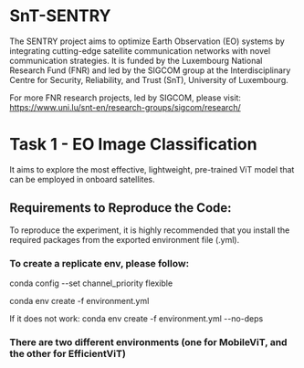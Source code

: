 # SnT-SENTRY
The SENTRY project aims to optimize Earth Observation (EO) systems by integrating cutting-edge satellite communication networks with novel communication strategies. It is funded by the Luxembourg National Research Fund (FNR) and led by the SIGCOM group at the Interdisciplinary Centre for Security, Reliability, and Trust (SnT), University of Luxembourg.

For more FNR research projects, led by SIGCOM, please visit: https://www.uni.lu/snt-en/research-groups/sigcom/research/

# Task 1 - EO Image Classification
It aims to explore the most effective, lightweight, pre-trained ViT model that can be employed in onboard satellites.

## Requirements to Reproduce the Code:
To reproduce the experiment, it is highly recommended that you install the required packages from the exported environment file (.yml).

### To create a replicate env, please follow:

conda config --set channel_priority flexible

conda env create -f environment.yml

If it does not work: conda env create -f environment.yml --no-deps

### There are two different environments (one for MobileViT, and the other for EfficientViT)

## 

